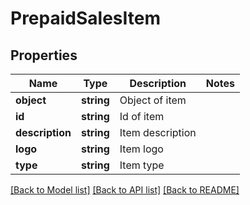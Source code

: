 # PrepaidSalesItem

## Properties
Name | Type | Description | Notes
------------ | ------------- | ------------- | -------------
**object** | **string** | Object of item | 
**id** | **string** | Id of item | 
**description** | **string** | Item description | 
**logo** | **string** | Item logo | 
**type** | **string** | Item type | 

[[Back to Model list]](../README.md#documentation-for-models) [[Back to API list]](../README.md#documentation-for-api-endpoints) [[Back to README]](../../README.md)


